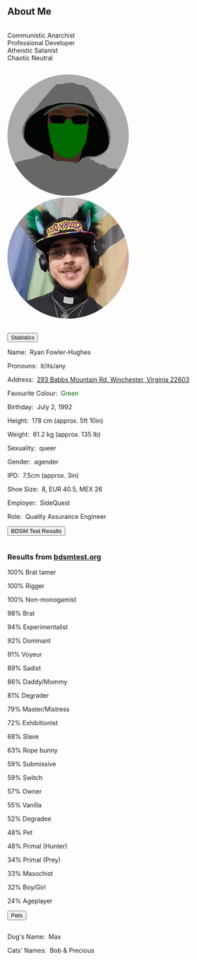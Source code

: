 <section><div class="encase">
	<h2 id="about">About Me</h2>
	<hr style="height:1px; visibility:hidden;" />
	<p>Communistic Anarchist<br>Professional Developer<br>Atheistic Satanist<br>Chaotic Neutral</p>
	<hr style="height:1px; visibility:hidden;" />
	<img class="jsstuff" style="border-radius: 50%;" src="/assets/img/me.gif" alt="Rev. Ryan" onmouseover="this.src='/assets/img/me.jpg';" onmouseout="this.src='/assets/img/me.gif';" height="275" width="275" />
	<noscript><img style="border-radius: 50%;" src="/assets/img/me.jpg" alt="Rev. Ryan" height="275" width="275" /></noscript>
	<hr style="height:1px; visibility:hidden;" />
	<button class="collapsible" id="stat" data-parent="stat" data-child="stat-child">Statistics</button>
		<div id="stat-child" class="innertext" data-parent="stat">
			<p>Name:&nbsp; Ryan Fowler-Hughes</p>
			<p>Pronouns:&nbsp; it/its/any</p>
			<p>Address:&nbsp; <a href="https://www.google.com/maps/place/293+Babbs+Mountain+Rd,+Winchester,+VA+22603/@39.2744651,-78.1799907,17z/data=!3m1!4b1!4m5!3m4!1s0x89b5f115682b0d49:0xa79fd3617adf6fc!8m2!3d39.274461!4d-78.177802" target="_blank">293 Babbs Mountain Rd. Winchester, Virginia 22603</a></p>
			<p>Favourite Colour:&nbsp; <span style="color:#006900;">Green</span></p>
			<p>Birthday:&nbsp; July 2, 1992</p>
			<p>Height:&nbsp; 178 cm (approx. 5ft 10in)</p>
			<p>Weight:&nbsp; 61.2 kg (approx. 135 lb)</p>
			<p>Sexuality:&nbsp; queer</p>
			<p>Gender:&nbsp; agender</p>
			<p>IPD:&nbsp; 7.5cm (approx. 3in)</p>
			<p>Shoe Size:&nbsp; 8, EUR 40.5, MEX 26</p>
			<!--<p>Penis Size:&nbsp;&nbsp;8.5in (approx. 21.5 cm)</p>-->
			<p>Employer:&nbsp; SideQuest</p>
			<p>Role:&nbsp; Quality Assurance Engineer</p>
		</div>
	<div class="jsstuff">
	<button class="collapsible" id="bdsmtest" data-parent="bdsmtest" data-child="bdsmtest-child">BDSM Test Results</button>
		<div id="bdsmtest-child" class="innertext center" data-parent="bdsmtest">
			<hr style="height:1px; visibility:hidden;">
			<h3>Results from <a href="https://bdsmtest.org" target="_blank">bdsmtest.org</a></h3>
			<p>100% Brat tamer</p>
			<p>100% Rigger</p>
			<p>100% Non-monogamist</p>
			<p>98% Brat</p>
			<p>94% Experimentalist</p>
			<p>92% Dominant</p>
			<p>91% Voyeur</p>
			<p>89% Sadist</p>
			<p>86% Daddy/Mommy</p>
			<p>81% Degrader</p>
			<p>79% Master/Mistress</p>
			<p>72% Exhibitionist</p>
			<p>68% Slave</p>
			<p>63% Rope bunny</p>
			<p>59% Submissive</p>
			<p>59% Switch</p>
			<p>57% Owner</p>
			<p>55% Vanilla</p>
			<p>52% Degradee</p>
			<p>48% Pet</p>
			<p>48% Primal (Hunter)</p>
			<p>34% Primal (Prey)</p>
			<p>33% Masochist</p>
			<p>32% Boy/Girl</p>
			<p>24% Ageplayer</p>
		</div>
	</div><!-- this closes jsstuff -->
	<button class="fakecollapsible" id="pet" data-parent="pet" data-child="pet-child">Pets</button>
		<div id="pet-child" class="fakeinnertext" data-parent="pet">
			<hr style="visibility:hidden;"/>
			<p>Dog's Name:&nbsp; Max</p>
			<p>Cats' Names:&nbsp; Bob & Precious</p>
		</div>
	<script src="/assets/js/collapsible.js"></script>
</div></section>
<script>(()=>{const a = document.getElementById('navabout'); if(!!a){a.style.backgroundColor = "#077"};})();</script>